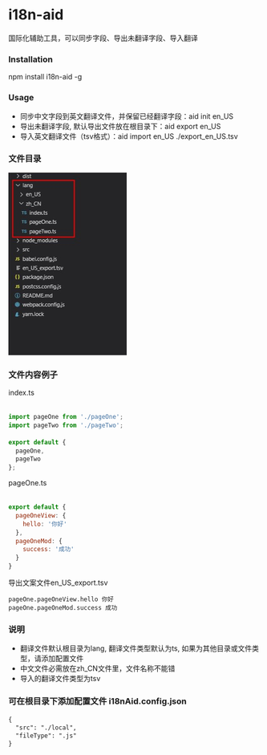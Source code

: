 # i18n-aid

国际化辅助工具，可以同步字段、导出未翻译字段、导入翻译

### Installation

npm install i18n-aid -g

### Usage

* 同步中文字段到英文翻译文件，并保留已经翻译字段：aid init en_US
* 导出未翻译字段, 默认导出文件放在根目录下：aid export en_US
* 导入英文翻译文件（tsv格式）：aid import en_US ./export_en_US.tsv

### 文件目录

![文件目录](https://github.com/HoseaLE/image/raw/master/i18n-aid-cate.jpg)

### 文件内容例子

index.ts

```javascript

import pageOne from './pageOne';
import pageTwo from './pageTwo';

export default {
  pageOne,
  pageTwo
};

```

pageOne.ts

```javascript

export default {
  pageOneView: {
    hello: '你好'
  },
  pageOneMod: {
    success: '成功'
  }
}

```

导出文案文件en_US_export.tsv
	
	pageOne.pageOneView.hello 你好
	pageOne.pageOneMod.success 成功

### 说明
*  翻译文件默认根目录为lang, 翻译文件类型默认为ts, 如果为其他目录或文件类型，请添加配置文件
*  中文文件必需放在zh_CN文件里，文件名称不能错
*  导入的翻译文件类型为tsv

### 可在根目录下添加配置文件 i18nAid.config.json 

    {
      "src": "./local",
      "fileType": ".js"
    }
